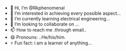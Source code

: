 - 👋 Hi, I’m @Rkphenomenal
- 👀 I’m interested in achieving every possible aspect...
- 🌱 I’m currently learning electrical engineering...
- 💞️ I’m looking to collaborate on  ...
- 📫 How to reach me .through email..
- 😄 Pronouns: ..He/his/him.
- ⚡ Fun fact: i am  a learner of anything...

<!---
Rkphenomenal/Rkphenomenal is a ✨ special ✨ repository because its `README.md` (this file) appears on your GitHub profile.
You can click the Preview link to take a look at your changes.
--->
